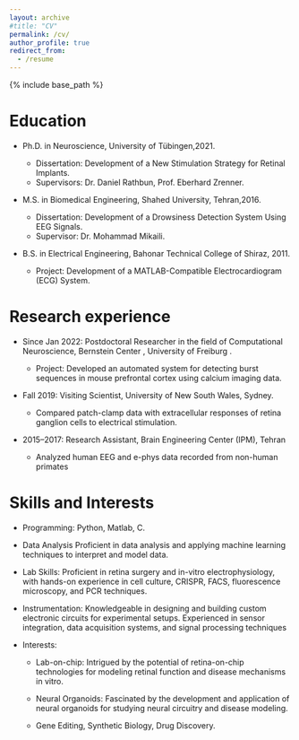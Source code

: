 ```yaml
---
layout: archive
#title: "CV"
permalink: /cv/
author_profile: true
redirect_from:
  - /resume
---
```


{% include base_path %}

Education
======
* Ph.D. in Neuroscience, University of Tübingen,2021.
  * Dissertation: Development of a New Stimulation Strategy for Retinal Implants.
  * Supervisors: Dr. Daniel Rathbun, Prof. Eberhard Zrenner.

* M.S. in Biomedical Engineering, Shahed University, Tehran,2016.
  * Dissertation: Development of a Drowsiness Detection System Using EEG Signals.
  * Supervisor: Dr. Mohammad Mikaili.

* B.S. in Electrical Engineering, Bahonar Technical College of Shiraz, 2011.
  * Project: Development of a MATLAB-Compatible Electrocardiogram (ECG) System.

Research experience
======
* Since Jan 2022: Postdoctoral Researcher in the field of Computational Neuroscience, Bernstein Center , University of Freiburg .
    * Project: Developed an automated system for detecting burst sequences in mouse prefrontal cortex
using calcium imaging data.
  

* Fall 2019: Visiting Scientist, University of New South Wales, Sydney.
  * Compared patch-clamp data with extracellular responses of retina ganglion cells to electrical
stimulation.


* 2015–2017: Research Assistant, Brain Engineering Center (IPM), Tehran
  * Analyzed human EEG and e-phys data recorded from non-human primates


Skills and Interests
======

* Programming: Python, Matlab, C.
* Data Analysis Proficient in data analysis and applying machine learning techniques to interpret and model
data.
* Lab Skills: Proficient in retina surgery and in-vitro electrophysiology, with hands-on experience in cell
culture, CRISPR, FACS, fluorescence microscopy, and PCR techniques.
* Instrumentation: Knowledgeable in designing and building custom electronic circuits for experimental setups.
Experienced in sensor integration, data acquisition systems, and signal processing techniques

* Interests:
  * Lab-on-chip: Intrigued by the potential of retina-on-chip technologies for modeling retinal
function and disease mechanisms in vitro.

  * Neural Organoids: Fascinated by the development and application of neural organoids for
studying neural circuitry and disease modeling.
  * Gene Editing, Synthetic Biology, Drug Discovery.



<!--   
Skills
======
* Skill 1
* Skill 2
  * Sub-skill 2.1
  * Sub-skill 2.2
  * Sub-skill 2.3
* Skill 3

Publications
======
  <ul>{% for post in site.publications reversed %}
    {% include archive-single-cv.html %}
  {% endfor %}</ul>
  
Talks
======
  <ul>{% for post in site.talks reversed %}
    {% include archive-single-talk-cv.html  %}
  {% endfor %}</ul>
  
Teaching
======
  <ul>{% for post in site.teaching reversed %}
    {% include archive-single-cv.html %}
  {% endfor %}</ul>
  
Service and leadership
======
* Currently signed in to 43 different slack teams -->
